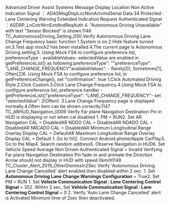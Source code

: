 Advanced Driver Assist Systems Message Display Location Non Active Indication Signal ： ADASMsgDispLocNonActvIndSerial Data 34 Protected : Lane Centering Warning Extended Indication Request Authenticated Signal ：ASDRP_LnCntrWrnExtdIndReqAuth 4. "Autonomous Driving Unavailable" with text "Sensor Blocked" is shown.1146 TC_AutonomousDriving_Setting_030 Verify Autonomous Driving Lane Change Frequency basic function 1.System is on.2.Hide feature turned on.3.Test app mock2 has been installed.4.The current page is Autonomous Driving setting.5. Using Mock FSA to configure preference list, preferenceType - availableValues- selectedValue are enabled in getPreferenceList() as following:preferenceType": ""preferenceType": "LANE_CHANGE_FREQUENCY"availableValues": - Rarely[0], Sometimes[1], Often[2]6. Using Mock FSA to configure preference list, in getPreferenceChange(), set "confirmation": true 1.Click Automated Driving Style.2.Click Custom.3.Click Lane Change Frequency.4.Using Mock FSA to configure preference list, preference handler - getPreferenceList()"preferenceType": "LANE_CHANGE_FREQUENCY"- set "selectedValue": 2(Often). 3.Lane Change Frequency page is displayed normally.4.Often item can be shown correctly.1147 TC_ARHUD_Navigation_0009 Verify Far plane Navigation Destination Pin in HUD is displaying or not when cal disabled 1. PM = RUN2. Set AR Navigation CAL = DisabledAR NDDO CAL = DisabledAR NDADO CAL = DisabledAR NRCADO CAL = DisabledAR Minimum Longitudinal Range Overlay Display CAL = DefaultAR Maximum Longitudinal Range Overlay Display CAL = Default 1. Go to IVI2. Connect Android phone/Apple CarPlay3. Go to the Map4. Search random address5. Observe Navigation in HUD6. Set Vehicle Speed Average Non Driven Authenticated Signal = Invalid Verifying Far plane Navigation Destination Pin fade-in and animate the Direction Arrow should not display in HUD with speed 0km/h1148 TC_Cluster_Alert_2019_OtherDismissIn2Sec Verify 'Autonomous Driving Lane Change Cancelled' alert enabled then disabled within 2 sec. 1. Set **Autonomous Driving Lane Change Warnings Configuration** = True2. Set PM = RUN 1. Set **Vehicle Communication Signal : Lane Centering Control Signal** = 352. Within 2 sec, Set **Vehicle Communication Signal : Lane Centering Control Signal** = 0 2. Verify 'Auto Lane Change Cancelled' alert is Activated Minimum time of 2sec then deactivated.